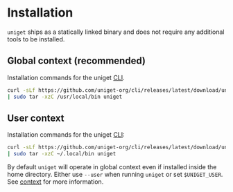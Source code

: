 # Installation

`uniget` ships as a statically linked binary and does not require any additional tools to be installed.

## Global context (recommended)

Installation commands for the uniget [CLI](https://github.com/uniget-org/cli).

```bash
curl -sLf https://github.com/uniget-org/cli/releases/latest/download/uniget_linux_$(uname -m).tar.gz \
| sudo tar -xzC /usr/local/bin uniget
```

## User context

Installation commands for the uniget [CLI](https://github.com/uniget-org/cli):

```bash
curl -sLf https://github.com/uniget-org/cli/releases/latest/download/uniget_linux_$(uname -m).tar.gz \
| sudo tar -xzC ~/.local/bin uniget
```

By default `uniget` will operate in global context even if installed inside the home directory. Either use `--user` when running `uniget` or set `$UNIGET_USER`. See [context](context.md) for more information.
